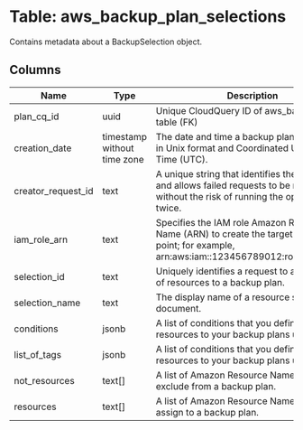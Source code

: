 
# Table: aws_backup_plan_selections
Contains metadata about a BackupSelection object.
## Columns
| Name        | Type           | Description  |
| ------------- | ------------- | -----  |
|plan_cq_id|uuid|Unique CloudQuery ID of aws_backup_plan table (FK)|
|creation_date|timestamp without time zone|The date and time a backup plan is created, in Unix format and Coordinated Universal Time (UTC).|
|creator_request_id|text|A unique string that identifies the request and allows failed requests to be retried without the risk of running the operation twice.|
|iam_role_arn|text|Specifies the IAM role Amazon Resource Name (ARN) to create the target recovery point; for example, arn:aws:iam::123456789012:role/S3Access.|
|selection_id|text|Uniquely identifies a request to assign a set of resources to a backup plan.|
|selection_name|text|The display name of a resource selection document.|
|conditions|jsonb|A list of conditions that you define to assign resources to your backup plans using tags.|
|list_of_tags|jsonb|A list of conditions that you define to assign resources to your backup plans using tags.|
|not_resources|text[]|A list of Amazon Resource Names (ARNs) to exclude from a backup plan.|
|resources|text[]|A list of Amazon Resource Names (ARNs) to assign to a backup plan.|
